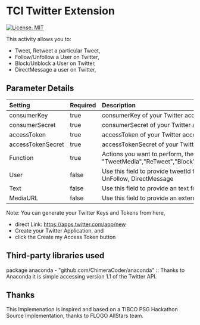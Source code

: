 # TCI Twitter Extension
[![License: MIT](https://img.shields.io/badge/License-MIT-yellow.svg)](https://opensource.org/licenses/MIT)

This activity allows you to:
- Tweet, Retweet a particular Tweet,
- Follow/Unfollow a User on Twitter,
- Block/Unblock a User on Twitter, 
- DirectMessage a user on Twitter,

## Parameter Details
| Setting           | Required  | Description                         |
|:------------------|:----------|:------------------------------------|
| consumerKey       | true      | consumerKey of your Twitter account |         
| consumerSecret    | true      | consumerSecret of your Twitter account |
| accessToken       | true      | accessToken of your Twitter account |
| accessTokenSecret | true      | accessTokenSecret of your Twitter account |
| Function          | true      | Actions you want to perform, the possible values are "Tweet", "TweetMedia","ReTweet","Block","Unblock","Follow","Unfollow","DirectMessage" |
| User              | false     | Use this field to provide tweetId for ReTweet, User for Block, UnBlock, Follow, UnFollow, DirectMessage |
| Text              | false     | Use this field to provide an text for you Tweet or Direct Message |
| MediaURL          | false     | Use this field to provide an external Image Media URL |

Note: 
You can generate your Twitter Keys and Tokens from here, 
- direct Link: https://apps.twitter.com/app/new 
- Create your Twitter Application, and
- click the Create my Access Token button

## Third-party libraries used
package anaconda - "github.com/ChimeraCoder/anaconda" :: Thanks to Anaconda it is simple accessing version 1.1 of the Twitter API.

## Thanks
This Implemenation is inspired and based on a TIBCO PSG Hackathon Source Implementation, thanks to FLOGO AllStars team.